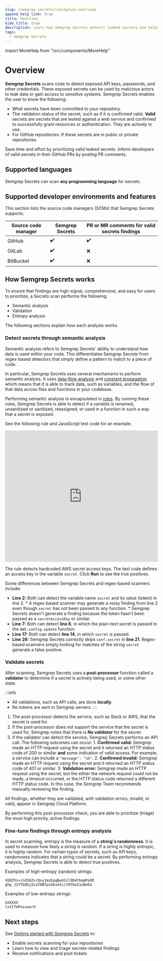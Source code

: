 ```yaml
---
slug: /semgrep-secrets/conceptual-overview
append_help_link: true
title: Overview
hide_title: true
description: Learn how Semgrep Secrets detects leaked secrets and helps you prioritize what keys to rotate.
tags:
  - Semgrep Secrets
---
```


import MoreHelp from "/src/components/MoreHelp"

# Overview

**Semgrep Secrets** scans code to detect exposed API keys, passwords, and other
credentials. These exposed secrets can be used by malicious actors to leak data
or gain access to sensitive systems. Semgrep Secrets enables the user to know
the following: 

* What secrets have been committed to your repository.
* The validation status of the secret, such as if it is confirmed valid.
  **Valid** secrets are secrets that are tested against a web service and
  confirmed to successfully grant resources or authentication. They are actively
  in use. 
* For GitHub repositories: If these secrets are in public or private
  repositories.

Save time and effort by prioritizing valid leaked secrets. Inform developers of
valid secrets in their GitHub PRs by posting PR comments. 

## Supported languages

Semgrep Secrets can scan **any programming language** for secrets.

## Supported developer environments and features

This section lists the source code managers (SCMs) that Semgrep Secrets supports.

| Source code manager | Semgrep Secrets | PR or MR comments for valid secrets findings   |
| ------------------- | --------------- | ---------------------------------------------- |
| GitHub              | ✔️               | ✔️                                              |
| GitLab              | ✔️               | ❌                                             |
| BitBucket           | ✔️               | ❌                                             |

## How Semgrep Secrets works

To ensure that findings are high-signal, comprehensive, and easy for users to
prioritize, a Secrets scan performs the following:

* Semantic analysis
* Validation
* Entropy analysis

The following sections explain how each analysis works.

### Detect secrets through semantic analysis

Semantic analysis refers to Semgrep Secrets' ability to understand how data is
used within your code. This differentiates Semgrep Secrets from regex-based
detectors that simply define a pattern to match to a piece of code.

In particular, Semgrep Secrets uses several mechanisms to perform semantic
analysis. It uses [<i class="fa-regular fa-file-lines"></i> data-flow
analysis](/writing-rules/data-flow/data-flow-overview/) and [<i
class="fa-regular fa-file-lines"></i> constant
propagation](/writing-rules/data-flow/constant-propagation/) which means that it
is able to track data, such as variables, and the flow of that data across files
and functions in your codebase.

Performing semantic analysis is encapsulated in [<i class="fa-regular
fa-file-lines"></i> rules](/running-rules/). By running these rules, Semgrep
Secrets is able to detect if a variable is renamed, unsanitized or sanitized,
reassigned, or used in a function in such a way that a secret is exposed.

See the following rule and JavaScript test code for an example.

<iframe title="AWS hardcoded access key" src="https://semgrep.dev/embed/editor?snippet=EPj5" width="100%" height="432px" frameBorder="0"></iframe>
<br />

The rule detects hardcoded AWS secret access keys. The test code defines an
access key in the variable `secret`. Click **<i class="fa-solid fa-play"></i>
Run** to see the true positives.

Some differences between Semgrep Secrets and regex-based scanners include:

* **Line 2:** Both can detect the variable name `secret` and its value (token)
	in line 2. * A regex-based scanner may generate a noisy finding from line 2
	even though `secret` has not been passed to any function. * Semgrep Secrets
	doesn't generate a finding because the token hasn't been passed as a
	`secretAccessKey` or similar.
* **Line 7:** Both can detect **line 6**, in which the plain-text secret is
  passed to the `AWS.config.update` function.
* **Line 17:** Both can detect **line 14**, in which `secret` is passed.
* **Line 26:** Semgrep Secrets correctly skips `conf.secret` in **line 21**.
  Regex-based scanners simply looking for matches of the string `secret`
  generate a false positive.

### Validate secrets 

After scanning, Semgrep Secrets uses a **post-processor** function called a
**validator** to determine if a secret is actively being used, or some other
state.

:::info
* All validations, such as API calls, are done **locally**.
* No tokens are sent to Semgrep servers.
:::

1. The post-processor detects the service, such as Slack or AWS, that the secret
   is used for.
2. If the post-processor does not support the service that the secret is used
   for, Semgrep notes that there is **No validator** for the secret.
3. If the validator can detect the service, Semgrep Secrets performs an API
	call. The following outcomes can occur: 1. **Confirmed valid:** Semgrep made
	an HTTP request using the secret and it returned an HTTP status code of 200 or
	similar **and** some indication of valid access. For example, a service can
	include a `"message": "ok"`.
    2. **Confirmed invalid:** Semgrep made an HTTP request using the secret and
       it returned an HTTP status code of 401 or similar.
    3. **Validation error:** Semgrep made an HTTP request using the secret, but
       the either the network request could not be made, a timeout occurred, or
       the HTTP status code returned a different HTTP status code. In this case,
       the Semgrep Team recommends manually reviewing the finding.

All findings, whether they are validated, with validation errors, invalid, or
valid, appear in Semgrep Cloud Platform.

By performing this post-processor check, you are able to prioritize (triage) the
most high priority, active findings.

<!--
:::note
For a list of all supported services that Semgrep can detect, see Semgrep post-processor list.
:::
-->

### Fine-tune findings through entropy analysis

In secret scanning, entropy is the measure of a **string's randomness**. It is
used to measure how likely a string is random. If a string is highly entropic,
it is highly random. For certain types of secrets, such as API keys, randomness
indicates that a string could be a secret. By performing entropy analysis,
Semgrep Secrets is able to detect true positives.

Examples of high-entropy (random) strings:

```
VERZVs+/nd56Z+/Qxy1mzEqqBwUS1l9D4YbqmPoOß
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
```

Examples of low-entropy strings:

```
XXXXXX
txtCfmPassword
```

## Next steps

See [<i class="fa-regular fa-file-lines"></i> Getting started with Semgrep Secrets](/semgrep-secrets/getting-started) to:
* Enable secrets scanning for your repositories
* Learn how to view and triage secrets-related findings
* Receive notifications and post tickets

<MoreHelp />
